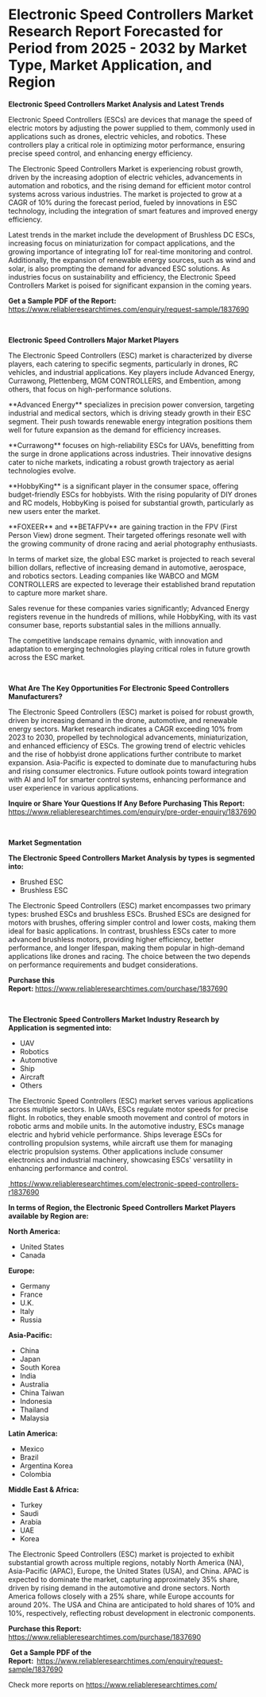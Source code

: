 <p><h1>Electronic Speed Controllers Market Research Report Forecasted for Period from 2025 -  2032 by Market Type, Market Application, and Region</h1></p><p><strong>Electronic Speed Controllers Market Analysis and Latest Trends</strong></p>
<p><p>Electronic Speed Controllers (ESCs) are devices that manage the speed of electric motors by adjusting the power supplied to them, commonly used in applications such as drones, electric vehicles, and robotics. These controllers play a critical role in optimizing motor performance, ensuring precise speed control, and enhancing energy efficiency.</p><p>The Electronic Speed Controllers Market is experiencing robust growth, driven by the increasing adoption of electric vehicles, advancements in automation and robotics, and the rising demand for efficient motor control systems across various industries. The market is projected to grow at a CAGR of 10% during the forecast period, fueled by innovations in ESC technology, including the integration of smart features and improved energy efficiency.</p><p>Latest trends in the market include the development of Brushless DC ESCs, increasing focus on miniaturization for compact applications, and the growing importance of integrating IoT for real-time monitoring and control. Additionally, the expansion of renewable energy sources, such as wind and solar, is also prompting the demand for advanced ESC solutions. As industries focus on sustainability and efficiency, the Electronic Speed Controllers Market is poised for significant expansion in the coming years.</p></p>
<p><strong>Get a Sample PDF of the Report:&nbsp;</strong> <a href="https://www.reliableresearchtimes.com/enquiry/request-sample/1837690?utm_campaign=3028&utm_medium=2&utm_source=Github&utm_content=ia&utm_term=06042025&utm_id=electronic-speed-controllers">https://www.reliableresearchtimes.com/enquiry/request-sample/1837690</a></p>
<p>&nbsp;</p>
<p><strong>Electronic Speed Controllers Major Market Players</strong></p>
<p><p>The Electronic Speed Controllers (ESC) market is characterized by diverse players, each catering to specific segments, particularly in drones, RC vehicles, and industrial applications. Key players include Advanced Energy, Currawong, Plettenberg, MGM CONTROLLERS, and Embention, among others, that focus on high-performance solutions.</p><p>**Advanced Energy** specializes in precision power conversion, targeting industrial and medical sectors, which is driving steady growth in their ESC segment. Their push towards renewable energy integration positions them well for future expansion as the demand for efficiency increases.</p><p>**Currawong** focuses on high-reliability ESCs for UAVs, benefitting from the surge in drone applications across industries. Their innovative designs cater to niche markets, indicating a robust growth trajectory as aerial technologies evolve.</p><p>**HobbyKing** is a significant player in the consumer space, offering budget-friendly ESCs for hobbyists. With the rising popularity of DIY drones and RC models, HobbyKing is poised for substantial growth, particularly as new users enter the market.</p><p>**FOXEER** and **BETAFPV** are gaining traction in the FPV (First Person View) drone segment. Their targeted offerings resonate well with the growing community of drone racing and aerial photography enthusiasts.</p><p>In terms of market size, the global ESC market is projected to reach several billion dollars, reflective of increasing demand in automotive, aerospace, and robotics sectors. Leading companies like WABCO and MGM CONTROLLERS are expected to leverage their established brand reputation to capture more market share. </p><p>Sales revenue for these companies varies significantly; Advanced Energy registers revenue in the hundreds of millions, while HobbyKing, with its vast consumer base, reports substantial sales in the millions annually.</p><p>The competitive landscape remains dynamic, with innovation and adaptation to emerging technologies playing critical roles in future growth across the ESC market.</p></p>
<p>&nbsp;</p>
<p><strong>What Are The Key Opportunities For Electronic Speed Controllers Manufacturers?</strong></p>
<p><p>The Electronic Speed Controllers (ESC) market is poised for robust growth, driven by increasing demand in the drone, automotive, and renewable energy sectors. Market research indicates a CAGR exceeding 10% from 2023 to 2030, propelled by technological advancements, miniaturization, and enhanced efficiency of ESCs. The growing trend of electric vehicles and the rise of hobbyist drone applications further contribute to market expansion. Asia-Pacific is expected to dominate due to manufacturing hubs and rising consumer electronics. Future outlook points toward integration with AI and IoT for smarter control systems, enhancing performance and user experience in various applications.</p></p>
<p><strong>Inquire or Share Your Questions If Any Before Purchasing This Report:</strong> <a href="https://www.reliableresearchtimes.com/enquiry/pre-order-enquiry/1837690?utm_campaign=3028&utm_medium=2&utm_source=Github&utm_content=ia&utm_term=06042025&utm_id=electronic-speed-controllers">https://www.reliableresearchtimes.com/enquiry/pre-order-enquiry/1837690</a></p>
<p>&nbsp;</p>
<p><strong>Market Segmentation</strong></p>
<p><strong>The Electronic Speed Controllers Market Analysis by types is segmented into:</strong></p>
<p><ul><li>Brushed ESC</li><li>Brushless ESC</li></ul></p>
<p><p>The Electronic Speed Controllers (ESC) market encompasses two primary types: brushed ESCs and brushless ESCs. Brushed ESCs are designed for motors with brushes, offering simpler control and lower costs, making them ideal for basic applications. In contrast, brushless ESCs cater to more advanced brushless motors, providing higher efficiency, better performance, and longer lifespan, making them popular in high-demand applications like drones and racing. The choice between the two depends on performance requirements and budget considerations.</p></p>
<p><strong>Purchase this Report:&nbsp;</strong><a href="https://www.reliableresearchtimes.com/purchase/1837690?utm_campaign=3028&utm_medium=2&utm_source=Github&utm_content=ia&utm_term=06042025&utm_id=electronic-speed-controllers">https://www.reliableresearchtimes.com/purchase/1837690</a></p>
<p>&nbsp;</p>
<p><strong>The Electronic Speed Controllers Market Industry Research by Application is segmented into:</strong></p>
<p><ul><li>UAV</li><li>Robotics</li><li>Automotive</li><li>Ship</li><li>Aircraft</li><li>Others</li></ul></p>
<p><p>The Electronic Speed Controllers (ESC) market serves various applications across multiple sectors. In UAVs, ESCs regulate motor speeds for precise flight. In robotics, they enable smooth movement and control of motors in robotic arms and mobile units. In the automotive industry, ESCs manage electric and hybrid vehicle performance. Ships leverage ESCs for controlling propulsion systems, while aircraft use them for managing electric propulsion systems. Other applications include consumer electronics and industrial machinery, showcasing ESCs' versatility in enhancing performance and control.</p></p>
<p><a href="https://www.reliableresearchtimes.com/electronic-speed-controllers-r1837690?utm_campaign=3028&utm_medium=2&utm_source=Github&utm_content=ia&utm_term=06042025&utm_id=electronic-speed-controllers">&nbsp;https://www.reliableresearchtimes.com/electronic-speed-controllers-r1837690</a></p>
<p><strong>In terms of Region, the Electronic Speed Controllers Market Players available by Region are:</strong></p>
<p>
    <p> <strong> North America: </strong>
        <ul>
            <li>United States</li>
            <li>Canada</li>
        </ul>
        </p> 
    <p> <strong> Europe: </strong>
        <ul>
            <li>Germany</li>
            <li>France</li>
            <li>U.K.</li>
            <li>Italy</li>
            <li>Russia</li>
        </ul>
        </p> 
    <p> <strong> Asia-Pacific: </strong>
        <ul>
            <li>China</li>
            <li>Japan</li>
            <li>South Korea</li>
            <li>India</li>
            <li>Australia</li>
            <li>China Taiwan</li>
            <li>Indonesia</li>
            <li>Thailand</li>
            <li>Malaysia</li>
        </ul>
        </p> 
    <p> <strong> Latin America: </strong>
        <ul>
            <li>Mexico</li>
            <li>Brazil</li>
            <li>Argentina Korea</li>
            <li>Colombia</li>
        </ul>
        </p> 
    <p> <strong> Middle East & Africa: </strong>
        <ul>
            <li>Turkey</li>
            <li>Saudi</li>
            <li>Arabia</li>
            <li>UAE</li>
            <li>Korea</li>
        </ul>
    </p>
    </p>
<p><p>The Electronic Speed Controllers (ESC) market is projected to exhibit substantial growth across multiple regions, notably North America (NA), Asia-Pacific (APAC), Europe, the United States (USA), and China. APAC is expected to dominate the market, capturing approximately 35% share, driven by rising demand in the automotive and drone sectors. North America follows closely with a 25% share, while Europe accounts for around 20%. The USA and China are anticipated to hold shares of 10% and 10%, respectively, reflecting robust development in electronic components.</p></p>
<p><strong>Purchase this Report: </strong><a href="https://www.reliableresearchtimes.com/purchase/1837690?utm_campaign=3028&utm_medium=2&utm_source=Github&utm_content=ia&utm_term=06042025&utm_id=electronic-speed-controllers">https://www.reliableresearchtimes.com/purchase/1837690</a></p>
<p>&nbsp;<strong>Get a Sample PDF of the Report:&nbsp;&nbsp;</strong><a href="https://www.reliableresearchtimes.com/enquiry/request-sample/1837690?utm_campaign=3028&utm_medium=2&utm_source=Github&utm_content=ia&utm_term=06042025&utm_id=electronic-speed-controllers">https://www.reliableresearchtimes.com/enquiry/request-sample/1837690</a></p>
<p><strong></strong></p>
<p>Check more reports on <a href="https://www.reliableresearchtimes.com/?utm_campaign=3028&utm_medium=2&utm_source=Github&utm_content=ia&utm_term=06042025&utm_id=electronic-speed-controllers">https://www.reliableresearchtimes.com/</a></p>